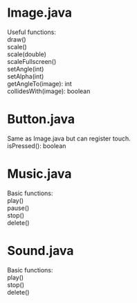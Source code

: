 # Image.java
Useful functions:  
  draw()  
  scale()  
  scale(double)  
  scaleFullscreen()  
  setAngle(int)  
  setAlpha(int)  
  getAngleTo(image): int  
  collidesWith(image): boolean  

# Button.java
Same as Image.java but can register touch.  
  isPressed(): boolean  

# Music.java
Basic functions:  
  play()  
  pause()  
  stop()  
  delete()  

# Sound.java
Basic functions:  
  play()  
  stop()  
  delete()  
